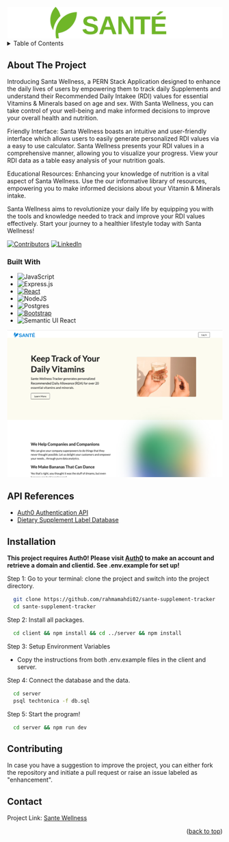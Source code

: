 
<img src="https://github.com/rahmamahdi02/sante-supplement-tracker/blob/main/client/src/assets/PROJECTLOGO.png" alt="MoMMLogo" >

<!-- TABLE OF CONTENTS -->
<details>
  <summary>Table of Contents</summary>
  <ol>
    <li>
      <a href="#about-the-project">About The Project</a>
      <ul>
        <li><a href="#built-with">Built With</a></li>
        <li><a href="api-reference">API Reference</a></li>
      </ul>
    </li>
        <li><a href="#installation">Installation</a></li>
    <li><a href="#usage">Usage</a></li>
    <li><a href="#roadmap">Roadmap</a></li>
    <li><a href="#contributing">Contributing</a></li>
    <li><a href="#contact">Contact</a></li>
    <li><a href="#acknowledgments">Acknowledgments</a></li>
  </ol>
</details>

<!-- ABOUT THE PROJECT -->

## About The Project


Introducing Santa Wellness, a PERN Stack Application designed to enhance the daily lives of users by empowering them to track daily Supplements and understand their Recommended Daily Intakee (RDI) values for essential Vitamins & Minerals based on age and sex. With Santa Wellness, you can take control of your well-being and make informed decisions to improve your overall health and nutrition.


Friendly Interface: Santa Wellness boasts an intuitive and user-friendly interface which allows users to easily generate personalized RDI values via a easy to use calculator. Santa Wellness presents your RDI values in a comprehensive manner, allowing you to visualize your progress. View your RDI data as a table easy analysis of your nutrition goals.

Educational Resources: Enhancing your knowledge of nutrition is a vital aspect of Santa Wellness. Use the  our informative library of resources, empowering you to make informed decisions about your Vitamin & Minerals intake. 

Santa Wellness aims to revolutionize your daily life by equipping you with the tools and knowledge needed to track and improve your RDI values effectively. Start your journey to a healthier lifestyle today with Santa Wellness!

[![Contributors][contributors-shield]][contributors-url]
[![LinkedIn][linkedin-shield]][linkedin-url]

### Built With

- ![JavaScript](https://img.shields.io/badge/javascript-%23323330.svg?style=for-the-badge&logo=javascript&logoColor=%23F7DF1E)
- ![Express.js](https://img.shields.io/badge/express.js-%23404d59.svg?style=for-the-badge&logo=express&logoColor=%2361DAFB)
- [![React][React.js]][React-url]
- ![NodeJS](https://img.shields.io/badge/node.js-6DA55F?style=for-the-badge&logo=node.js&logoColor=white)
- ![Postgres](https://img.shields.io/badge/postgres-%23316192.svg?style=for-the-badge&logo=postgresql&logoColor=white)
- [![Bootstrap][Bootstrap.com]][Bootstrap-url]
- ![Semantic UI React](https://img.shields.io/badge/Semantic%20UI%20React-%2335BDB2.svg?style=for-the-badge&logo=SemanticUIReact&logoColor=white)

<img src="https://github.com/rahmamahdi02/sante-supplement-tracker/blob/main/client/src/assets/landingpage_screenshot.png" />


<!-- API Reference -->

## API References
* [Auth0 Authentication API](https://auth0.com/docs/api/authentication)
* [Dietary Supplement Label Database](https://dsld.od.nih.gov/api-guide)

<!-- Installation -->

## Installation

**This project requires Auth0! Please visit [Auth0](https://auth0.com/) to make an account and retrieve a domain and clientid. See .env.example for set up!**

Step 1: Go to your terminal: clone the project and switch into the project directory.

```bash
  git clone https://github.com/rahmamahdi02/sante-supplement-tracker
  cd sante-supplement-tracker
```

Step 2: Install all packages.

```bash
  cd client && npm install && cd ../server && npm install
```

Step 3: Setup Environment Variables

- Copy the instructions from both .env.example files in the client and server.

Step 4: Connect the database and the data.

```bash
  cd server
  psql techtonica -f db.sql
```

Step 5: Start the program!

```bash
  cd server && npm run dev
```

<!-- CONTRIBUTING -->



## Contributing

In case you have a suggestion to improve the project, you can either fork the repository and initiate a pull request or raise an issue labeled as "enhancement".

<!-- CONTACT -->

## Contact

Project Link: [Sante Wellness](https://github.com/rahmamahdi02/sante-supplement-tracker)


<p align="right">(<a href="#about-the-project">back to top</a>)</p>

<!-- MARKDOWN LINKS & IMAGES -->

[contributors-shield]: https://img.shields.io/badge/Contributors-1-brightgreen?style=for-the-badge&logo=appveyor
[contributors-url]: https://github.com/rahmamahdi02/sante-supplement-tracker/graphs/contributors
[linkedin-shield]: https://img.shields.io/badge/linkedin-%230077B5.svg?style=for-the-badge&logo=linkedin&logoColor=white
[linkedin-url]: https://www.linkedin.com/in/rahmamahdi/
[React.js]: https://img.shields.io/badge/React-20232A?style=for-the-badge&logo=react&logoColor=61DAFB
[React-url]: https://reactjs.org/
[Bootstrap.com]: https://img.shields.io/badge/Bootstrap-563D7C?style=for-the-badge&logo=bootstrap&logoColor=white
[Bootstrap-url]: https://getbootstrap.com

